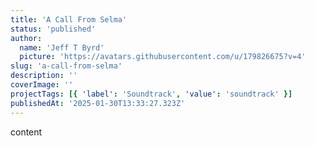 ```yaml
---
title: 'A Call From Selma'
status: 'published'
author:
  name: 'Jeff T Byrd'
  picture: 'https://avatars.githubusercontent.com/u/179826675?v=4'
slug: 'a-call-from-selma'
description: ''
coverImage: ''
projectTags: [{ 'label': 'Soundtrack', 'value': 'soundtrack' }]
publishedAt: '2025-01-30T13:33:27.323Z'
---
```


content
